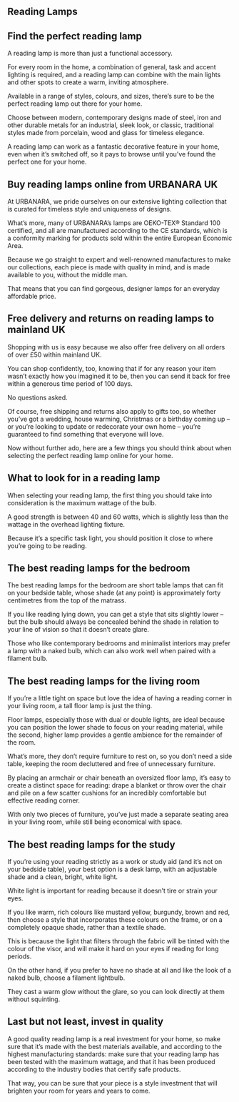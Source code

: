 Reading Lamps
-------------

Find the perfect reading lamp
-----------------------------

A reading lamp is more than just a functional accessory.

For every room in the home, a combination of general, task and accent lighting is required, and a reading lamp can combine with the main lights and other spots to create a warm, inviting atmosphere.

Available in a range of styles, colours, and sizes, there’s sure to be the perfect reading lamp out there for your home.

Choose between modern, contemporary designs made of steel, iron and other durable metals for an industrial, sleek look, or classic, traditional styles made from porcelain, wood and glass for timeless elegance.

A reading lamp can work as a fantastic decorative feature in your home, even when it’s switched off, so it pays to browse until you’ve found the perfect one for your home.

Buy reading lamps online from URBANARA UK
-----------------------------------------

At URBANARA, we pride ourselves on our extensive lighting collection that is curated for timeless style and uniqueness of designs.

What’s more, many of URBANARA’s lamps are OEKO-TEX® Standard 100 certified, and all are manufactured according to the CE standards, which is a conformity marking for products sold within the entire European Economic Area.

Because we go straight to expert and well-renowned manufactures to make our collections, each piece is made with quality in mind, and is made available to you, without the middle man.

That means that you can find gorgeous, designer lamps for an everyday affordable price.

Free delivery and returns on reading lamps to mainland UK
---------------------------------------------------------

Shopping with us is easy because we also offer free delivery on all orders of over £50 within mainland UK.

You can shop confidently, too, knowing that if for any reason your item wasn’t exactly how you imagined it to be, then you can send it back for free within a generous time period of 100 days.

No questions asked.

Of course, free shipping and returns also apply to gifts too, so whether you’ve got a wedding, house warming, Christmas or a birthday coming up – or you’re looking to update or redecorate your own home – you’re guaranteed to find something that everyone will love.

Now without further ado, here are a few things you should think about when selecting the perfect reading lamp online for your home.

What to look for in a reading lamp
----------------------------------

When selecting your reading lamp, the first thing you should take into consideration is the maximum wattage of the bulb.

A good strength is between 40 and 60 watts, which is slightly less than the wattage in the overhead lighting fixture.

Because it’s a specific task light, you should position it close to where you’re going to be reading.

The best reading lamps for the bedroom
--------------------------------------

The best reading lamps for the bedroom are short table lamps that can fit on your bedside table, whose shade (at any point) is approximately forty centimetres from the top of the matrass.

If you like reading lying down, you can get a style that sits slightly lower – but the bulb should always be concealed behind the shade in relation to your line of vision so that it doesn’t create glare.

Those who like contemporary bedrooms and minimalist interiors may prefer a lamp with a naked bulb, which can also work well when paired with a filament bulb.

The best reading lamps for the living room
------------------------------------------

If you’re a little tight on space but love the idea of having a reading corner in your living room, a tall floor lamp is just the thing.

Floor lamps, especially those with dual or double lights, are ideal because you can position the lower shade to focus on your reading material, while the second, higher lamp provides a gentle ambience for the remainder of the room.

What’s more, they don’t require furniture to rest on, so you don’t need a side table, keeping the room decluttered and free of unnecessary furniture.

By placing an armchair or chair beneath an oversized floor lamp, it’s easy to create a distinct space for reading: drape a blanket or throw over the chair and pile on a few scatter cushions for an incredibly comfortable but effective reading corner.

With only two pieces of furniture, you’ve just made a separate seating area in your living room, while still being economical with space.

The best reading lamps for the study
------------------------------------

If you’re using your reading strictly as a work or study aid (and it’s not on your bedside table), your best option is a desk lamp, with an adjustable shade and a clean, bright, white light.

White light is important for reading because it doesn’t tire or strain your eyes.

If you like warm, rich colours like mustard yellow, burgundy, brown and red, then choose a style that incorporates these colours on the frame, or on a completely opaque shade, rather than a textile shade.

This is because the light that filters through the fabric will be tinted with the colour of the visor, and will make it hard on your eyes if reading for long periods.

On the other hand, if you prefer to have no shade at all and like the look of a naked bulb, choose a filament lightbulb.

They cast a warm glow without the glare, so you can look directly at them without squinting.

Last but not least, invest in quality
-------------------------------------

A good quality reading lamp is a real investment for your home, so make sure that it’s made with the best materials available, and according to the highest manufacturing standards: make sure that your reading lamp has been tested with the maximum wattage, and that it has been produced according to the industry bodies that certify safe products.

That way, you can be sure that your piece is a style investment that will brighten your room for years and years to come.


